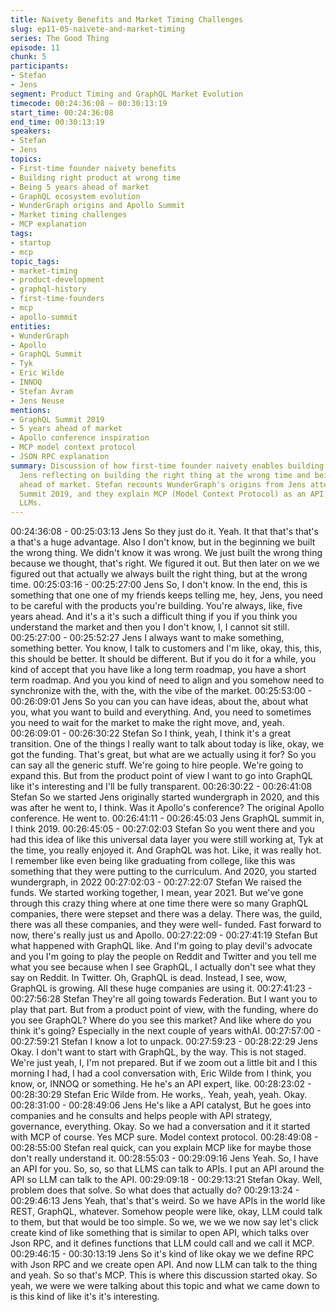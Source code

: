 ```yaml
---
title: Naivety Benefits and Market Timing Challenges
slug: ep11-05-naivete-and-market-timing
series: The Good Thing
episode: 11
chunk: 5
participants:
- Stefan
- Jens
segment: Product Timing and GraphQL Market Evolution
timecode: 00:24:36:08 – 00:30:13:19
start_time: 00:24:36:08
end_time: 00:30:13:19
speakers:
- Stefan
- Jens
topics:
- First-time founder naivety benefits
- Building right product at wrong time
- Being 5 years ahead of market
- GraphQL ecosystem evolution
- WunderGraph origins and Apollo Summit
- Market timing challenges
- MCP explanation
tags:
- startup
- mcp
topic_tags:
- market-timing
- product-development
- graphql-history
- first-time-founders
- mcp
- apollo-summit
entities:
- WunderGraph
- Apollo
- GraphQL Summit
- Tyk
- Eric Wilde
- INNOQ
- Stefan Avram
- Jens Neuse
mentions:
- GraphQL Summit 2019
- 5 years ahead of market
- Apollo conference inspiration
- MCP model context protocol
- JSON RPC explanation
summary: Discussion of how first-time founder naivety enables building products, with
  Jens reflecting on building the right thing at the wrong time and being 5 years
  ahead of market. Stefan recounts WunderGraph's origins from Jens attending GraphQL
  Summit 2019, and they explain MCP (Model Context Protocol) as an API wrapper for
  LLMs.
---
```


00:24:36:08 - 00:25:03:13
Jens
So they just do it. Yeah. It that that's that's a that's a huge advantage. Also I don't know, but in
the beginning we built the wrong thing. We didn't know it was wrong. We just built the wrong
thing because we thought, that's right. We figured it out. But then later on we we figured out that
actually we always built the right thing, but at the wrong time.
00:25:03:16 - 00:25:27:00
Jens
So, I don't know. In the end, this is something that one one of my friends keeps telling me, hey,
Jens, you need to be careful with the products you're building. You're always, like, five years
ahead. And it's a it's such a difficult thing if you if you think you understand the market and then
you I don't know, I, I cannot sit still.
00:25:27:00 - 00:25:52:27
Jens
I always want to make something, something better. You know, I talk to customers and I'm like,
okay, this, this, this should be better. It should be different. But if you do it for a while, you kind of
accept that you have like a long term roadmap, you have a short term roadmap. And you you
kind of need to align and you somehow need to synchronize with the, with the, with the vibe of
the market.
00:25:53:00 - 00:26:09:01
Jens
So you can you can have ideas, about the, about what you, what you want to build and
everything. And, you need to sometimes you need to wait for the market to make the right move,
and, yeah.
00:26:09:01 - 00:26:30:22
Stefan
So I think, yeah, I think it's a great transition. One of the things I really want to talk about today
is like, okay, we got the funding. That's great, but what are we actually using it for? So you can
say all the generic stuff. We're going to hire people. We're going to expand this. But from the
product point of view I want to go into GraphQL like it's interesting and I'll be fully transparent.
00:26:30:22 - 00:26:41:08
Stefan
So we started Jens originally started wundergraph in 2020, and this was after he went to, I think.
Was it Apollo's conference? The original Apollo conference. He went to.
00:26:41:11 - 00:26:45:03
Jens
GraphQL summit in, I think 2019.
00:26:45:05 - 00:27:02:03
Stefan
So you went there and you had this idea of like this universal data layer you were still working
at, Tyk at the time, you really enjoyed it. And GraphQL was hot. Like, it was really hot. I
remember like even being like graduating from college, like this was something that they were
putting to the curriculum. And 2020, you started wundergraph, in 2022
00:27:02:03 - 00:27:22:07
Stefan
We raised the funds. We started working together, I mean, year 2021. But we've gone through
this crazy thing where at one time there were so many GraphQL companies, there were stepset
and there was a delay. There was, the guild, there was all these companies, and they were well-
funded. Fast forward to now, there's really just us and Apollo.
00:27:22:09 - 00:27:41:19
Stefan
But what happened with GraphQL like. And I'm going to play devil's advocate and you I'm going
to play the people on Reddit and Twitter and you tell me what you see because when I see
GraphQL, I actually don't see what they say on Reddit. In Twitter. Oh, GraphQL is dead.
Instead, I see, wow, GraphQL is growing. All these huge companies are using it.
00:27:41:23 - 00:27:56:28
Stefan
They're all going towards Federation. But I want you to play that part. But from a product point
of view, with the funding, where do you see GraphQL? Where do you see this market? And like
where do you think it's going? Especially in the next couple of years withAI.
00:27:57:00 - 00:27:59:21
Stefan
I know a lot to unpack.
00:27:59:23 - 00:28:22:29
Jens
Okay. I don't want to start with GraphQL, by the way. This is not staged. We're just yeah, I, I'm
not prepared. But if we zoom out a little bit and I this morning I had, I had a cool conversation
with, Eric Wilde from I think, you know, or, INNOQ or something. He he's an API expert, like.
00:28:23:02 - 00:28:30:29
Stefan
Eric Wilde from. He works,. Yeah, yeah, yeah. Okay.
00:28:31:00 - 00:28:49:06
Jens
He's like a API catalyst, But he goes into companies and he consults and helps people with API
strategy, governance, everything. Okay. So we had a conversation and it it started with MCP of
course. Yes MCP sure. Model context protocol.
00:28:49:08 - 00:28:55:00
Stefan
real quick, can you explain MCP like for maybe those don't really understand it.
00:28:55:03 - 00:29:09:16
Jens
Yeah. So, I have an API for you. So, so, so that LLMS can talk to APIs. I put an API around the
API so LLM can talk to the API.
00:29:09:18 - 00:29:13:21
Stefan
Okay. Well, problem does that solve. So what does that actually do?
00:29:13:24 - 00:29:46:13
Jens
Yeah, that's that's weird. So we have APIs in the world like REST, GraphQL, whatever.
Somehow people were like, okay, LLM could talk to them, but that would be too simple. So we,
we we we now say let's click create kind of like something that is similar to open API, which talks
over Json RPC, and it defines functions that LLM could call and we call it MCP.
00:29:46:15 - 00:30:13:19
Jens
So it's kind of like okay we we define RPC with Json RPC and we create open API. And now
LLM can talk to the thing and yeah. So so that's MCP. This is where this discussion started
okay. So yeah, we were we were talking about this topic and what we came down to is this kind
of like it's it's interesting.